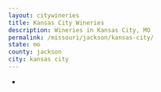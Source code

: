 ```yaml
---
layout: citywineries
title: Kansas City Wineries
description: Wineries in Kansas City, MO
permalink: /missouri/jackson/kansas-city/
state: mo
county: jackson
city: kansas city
---
```

-
